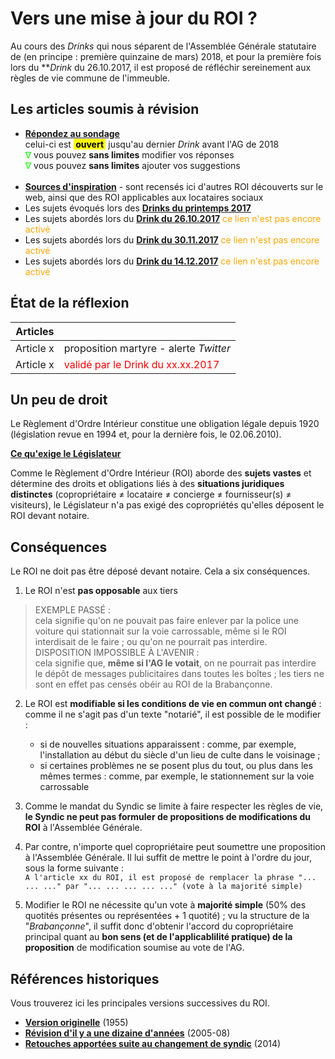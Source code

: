 # Vers une mise à jour du ROI ?

Au cours des *Drinks* qui nous séparent de l'Assemblée Générale statutaire de (en principe : première quinzaine de mars) 2018, et pour la première fois lors du ***Drink* du 26.10.2017, il est proposé de réfléchir sereinement aux règles de vie commune de l'immeuble.

## Les articles soumis à révision

* [**Répondez au sondage**](https://goo.gl/forms/fIdhrp0iJgdRNojq2) <br> celui-ci est <mark><b>&nbsp;ouvert&nbsp;</b></mark>&nbsp;jusqu'au dernier *Drink* avant l'AG de 2018<br><font color="lime">&nabla;</font> vous pouvez **sans limites** modifier vos réponses<br><font color="lime">&nabla;</font> vous pouvez **sans limites** ajouter vos suggestions<br>&nbsp;
* [**Sources d'inspiration**](Sources.md) - sont recensés ici d'autres ROI découverts sur le web, ainsi que des ROI applicables aux locataires sociaux
* Les sujets évoqués lors des [**Drinks du printemps 2017**]()
* Les sujets abordés lors du [**Drink du 26.10.2017**]() <font color="orange">ce lien n'est pas encore activé</font>
* Les sujets abordés lors du [**Drink du 30.11.2017**]() <font color="orange">ce lien n'est pas encore activé</font>
* Les sujets abordés lors du [**Drink du 14.12.2017**]() <font color="orange">ce lien n'est pas encore activé</font>

## &Eacute;tat de la réflexion

| Articles | &nbsp; |
| --- | --- |
| Article x | proposition martyre - alerte *Twitter* |
| Article x | <font color="red">validé par le Drink du xx.xx.2017</font> |

## Un peu de droit

Le Règlement d'Ordre Intérieur constitue une obligation légale depuis 1920 (législation revue en 1994 et, pour la dernière fois, le 02.06.2010).

**[Ce qu'exige le Législateur](Droit.md)**

Comme le Règlement d'Ordre Intérieur (ROI) aborde des **sujets vastes** et détermine des droits et obligations liés à des **situations juridiques distinctes** (copropriétaire &ne; locataire &ne; concierge &ne; fournisseur(s) &ne; visiteurs), le Législateur n'a pas exigé des copropriétés qu'elles déposent le ROI devant notaire.

## Conséquences

Le ROI ne doit pas être déposé devant notaire. Cela a six conséquences.

1. Le ROI n'est **pas opposable** aux tiers
> EXEMPLE PASS&Eacute; :  
cela signifie qu'on ne pouvait pas faire enlever par la police une voiture qui stationnait sur la voie carrossable, même si le ROI interdisait de le faire ; ou qu'on ne pourrait pas interdire.  
> DISPOSITION IMPOSSIBLE &Agrave; L'AVENIR :  
cela signifie que, **même si l'AG le votait**, on ne pourrait pas interdire le dépôt de messages publicitaires dans toutes les boîtes ; les tiers ne sont en effet pas censés obéir au ROI de la Brabançonne.

2. Le ROI est **modifiable si les conditions de vie en commun ont changé** : comme il ne s'agit pas d'un texte "notarié", il est possible de le modifier :
    *  si de nouvelles situations apparaissent : comme, par exemple, l'installation au début du siècle d'un lieu de culte dans le voisinage ;  
    * si certaines problèmes ne se posent plus du tout, ou plus dans les mêmes termes : comme, par exemple, le stationnement sur la voie carrossable

4. Comme le mandat du Syndic se limite à faire respecter les règles de vie, **le Syndic ne peut pas formuler de propositions de modifications du ROI** à l'Assemblée Générale.

5. Par contre, n'importe quel copropriétaire peut soumettre une proposition à l'Assemblée Générale. Il lui suffit de mettre le point à l'ordre du jour, sous la forme suivante :  
`A l'article xx du ROI, il est proposé de remplacer la phrase "... ... ..." par "... ... ... ... ..." (vote à la majorité simple)` 

6. Modifier le ROI ne nécessite qu'un vote à **majorité simple** (50% des quotités présentes ou représentées + 1 quotité) ; vu la structure de la "*Brabançonne*", il suffit donc d'obtenir l'accord du copropriétaire principal quant au **bon sens (et de l'applicablilité pratique) de la proposition** de modification soumise au vote de l'AG.

## Références historiques

Vous trouverez ici les principales versions successives du ROI.

* [**Version originelle**](Version_1955.md) (1955)
* [**Révision d'il y a une dizaine d'années**](Version_2006.md) (2005-08)
* [**Retouches apportées suite au changement de syndic**](Version_2014.md) (2014)

